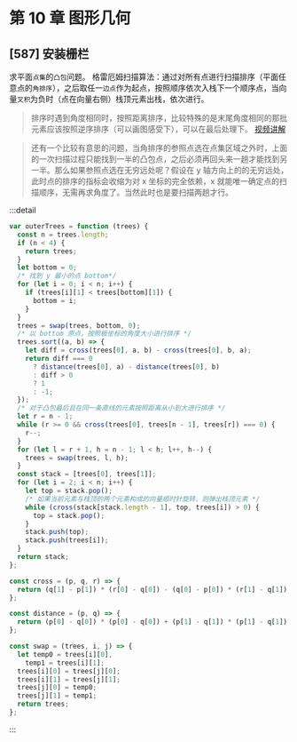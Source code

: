 # 第 10 章 图形几何

## [587] 安装栅栏

求平面`点集`的`凸包`问题。
格雷厄姆扫描算法：通过对所有点进行扫描排序（平面任意点的`角排序`），之后取任一`边点`作为起点，按照顺序依次入栈下一个顺序点，当向量`叉积`为负时（点在向量右侧）栈顶元素出栈，依次进行。

> 排序时遇到角度相同时，按照距离排序，比较特殊的是末尾角度相同的那批元素应该按照逆序排序（可以画图感受下），可以在最后处理下。
> [视频讲解](https://www.bilibili.com/video/BV1v741197YM?spm_id_from=333.337.search-card.all.click)

> 还有一个比较有意思的问题，当角排序的参照点选在点集区域之外时，上面的一次扫描过程只能找到一半的凸包点，之后必须再回头来一趟才能找到另一半。那么如果参照点选在无穷远处呢？假设在 y 轴方向上的的无穷远处，此时点的排序的指标会收缩为对 x 坐标的完全依赖，x 就能唯一确定点的扫描顺序，无需再求角度了。当然此时也是要扫描两趟才行。

:::detail

```js
var outerTrees = function (trees) {
  const n = trees.length;
  if (n < 4) {
    return trees;
  }
  let bottom = 0;
  /* 找到 y 最小的点 bottom*/
  for (let i = 0; i < n; i++) {
    if (trees[i][1] < trees[bottom][1]) {
      bottom = i;
    }
  }
  trees = swap(trees, bottom, 0);
  /* 以 bottom 原点，按照极坐标的角度大小进行排序 */
  trees.sort((a, b) => {
    let diff = cross(trees[0], a, b) - cross(trees[0], b, a);
    return diff === 0
      ? distance(trees[0], a) - distance(trees[0], b)
      : diff > 0
      ? 1
      : -1;
  });
  /* 对于凸包最后且在同一条直线的元素按照距离从小到大进行排序 */
  let r = n - 1;
  while (r >= 0 && cross(trees[0], trees[n - 1], trees[r]) === 0) {
    r--;
  }
  for (let l = r + 1, h = n - 1; l < h; l++, h--) {
    trees = swap(trees, l, h);
  }
  const stack = [trees[0], trees[1]];
  for (let i = 2; i < n; i++) {
    let top = stack.pop();
    /* 如果当前元素与栈顶的两个元素构成的向量顺时针旋转，则弹出栈顶元素 */
    while (cross(stack[stack.length - 1], top, trees[i]) > 0) {
      top = stack.pop();
    }
    stack.push(top);
    stack.push(trees[i]);
  }
  return stack;
};

const cross = (p, q, r) => {
  return (q[1] - p[1]) * (r[0] - q[0]) - (q[0] - p[0]) * (r[1] - q[1]);
};

const distance = (p, q) => {
  return (p[0] - q[0]) * (p[0] - q[0]) + (p[1] - q[1]) * (p[1] - q[1]);
};

const swap = (trees, i, j) => {
  let temp0 = trees[i][0],
    temp1 = trees[i][1];
  trees[i][0] = trees[j][0];
  trees[i][1] = trees[j][1];
  trees[j][0] = temp0;
  trees[j][1] = temp1;
  return trees;
};
```

:::
